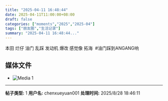 ```yaml
---
title: "2025-04-11 16:48:44"
date: 2025-04-11T11:00:00+08:00
draft: false
categories: ["moments","2025","2025-04"]
tags: ["朋友圈","生活记录"]
summary: "2025-04-11 16:48:44..."
---
```


本田 烂仔
油门 乱踩
发动机 爆改
感觉像 拓海
​
​#油门踩到ANGANG响

## 媒体文件

- ![Media 1](/Moments/photos/2025-04-11/202504111648440.jpg)

---

**帖子类型:** 1
**用户名:** chenxueyuan001
**处理时间:** 2025/8/28 18:46:11